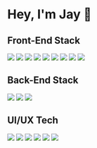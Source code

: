 <h1>Hey, I'm Jay 👋</h1>

<h2>Front-End Stack</h2>
<span><img src="https://img.shields.io/badge/next_js-black?style=for-the-badge&logo=nextdotjs&logoColor=white"></span>
<span><img src="https://img.shields.io/badge/vite-646CFF?style=for-the-badge&logo=vite&logoColor=white"></span>
<span><img src="https://img.shields.io/badge/react-61DAFB?style=for-the-badge&logo=react&logoColor=white"></span>
<span><img src="https://img.shields.io/badge/javascript-F7DF1E?style=for-the-badge&logo=javascript&logoColor=black"></span>
<span><img src="https://img.shields.io/badge/sass-CC6699?style=for-the-badge&logo=sass&logoColor=white"></span>
<span><img src="https://img.shields.io/badge/tailwind-06B6D4?style=for-the-badge&logo=tailwindcss&logoColor=white"></span>
<span><img src="https://img.shields.io/badge/CSS3-1572B6?style=for-the-badge&logo=css3&logoColor=white"></span>
<span><img src="https://img.shields.io/badge/html5-E34F26?style=for-the-badge&logo=html5&logoColor=white"></span>
<span><img src="https://img.shields.io/badge/three.js-000000?style=for-the-badge&logo=threedotjs&logoColor=white"></span>



<h2>Back-End Stack</h2>
<span><img src="https://img.shields.io/badge/mongodb-47A248?style=for-the-badge&logo=mongoDB&logoColor=white"></span>
<span><img src="https://img.shields.io/badge/express-000000?style=for-the-badge&logo=express&logoColor=white"></span>
<span><img src="https://img.shields.io/badge/AWS-232F3E?style=for-the-badge&logo=amazonwebservices&logoColor=white"></span>


<h2>UI/UX Tech</h2>
<span><img src="https://img.shields.io/badge/Lightroom-blue?style=for-the-badge&logo=adobeLightroomClassic&logoColor=white"></span>
<span><img src="https://img.shields.io/badge/Illustrator-orange?style=for-the-badge&logo=adobeillustrator&logoColor=white"></span>
<span><img src="https://img.shields.io/badge/Indesign-purple?style=for-the-badge&logo=adobeindesign&logoColor=white"></span>
<span><img src="https://img.shields.io/badge/Photoshop-lightblue?style=for-the-badge&logo=adobephotoshop&logoColor=white"></span>
<span><img src="https://img.shields.io/badge/Figma-black?style=for-the-badge&logo=figma&logoColor=white"></span>
<span><img src="https://img.shields.io/badge/Wordpress-blue?style=for-the-badge&logo=wordpress&logoColor=white"></span>

